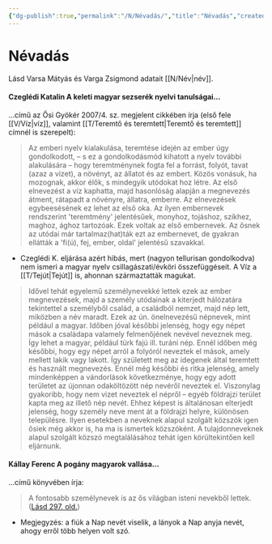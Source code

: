 ```yaml
---
{"dg-publish":true,"permalink":"/N/Névadás/","title":"Névadás","created":"2024-05-11T12:19","updated":"2024-10-25T23:35"}
---
```



# Névadás

Lásd Varsa Mátyás és Varga Zsigmond adatait [[N/Név\|név]].  

#### Czeglédi Katalin A keleti magyar sezserék nyelvi tanulságai...

...című az Ősi Gyökér 2007/4. sz. megjelent cikkében írja (első fele [[V/Víz\|víz]], valamint [[T/Teremtő és teremtett\|Teremtő és teremtett]] címnél is szerepelt):  
> Az emberi nyelv kialakulása, teremtése idején az ember úgy gondolkodott, – s ez a gondolkodásmód kihatott a nyelv további alakulására – hogy teremtménynek fogta fel a forrást, folyót, tavat (azaz a vizet), a növényt, az állatot és az embert. Közös vonásuk, ha mozognak, akkor élők, s mindegyik utódokat hoz létre. Az első elnevezést a víz kaphatta, majd hasonlóság alapján a megnevezés átment, rátapadt a növényre, állatra, emberre. Az elnevezések egybeesésének ez lehet az első oka. Az ilyen embernevek rendszerint 'teremtmény' jelentésűek, monyhoz, tojáshoz, szíkhez, maghoz, ághoz tartozóak. Ezek voltak az első embernevek. Az ősnek az utódai már tartalmaz(hat)ták ezt az embernevet, de gyakran ellátták a 'fi(ú), fej, ember, oldal' jelentésű szavakkal.  
- Czeglédi K. eljárása azért hibás, mert (nagyon tellurisan gondolkodva) nem ismeri a magyar nyelv csillagászati/évköri összefüggéseit. A Víz a [[T/Tejút\|Tejút]] is, ahonnan származtatták magukat.

> Idővel tehát egyelemű személynevekké lettek ezek az ember megnevezések, majd a személy utódainak a kiterjedt hálózatára tekintettel a személyből család, a családból nemzet, majd nép lett, miközben a név maradt. Ezek az ún. önelnevezésű népnevek, mint például a magyar. Időben jóval későbbi jelenség, hogy egy népet mások a családapa valamely felmenőjének nevével neveznek meg. Így lehet a magyar, például türk fajú ill. turáni nép. Ennél időben még későbbi, hogy egy népet arról a folyóról neveztek el mások, amely mellett lakik vagy lakott. Így született meg az idegenek által teremtett és használt megnevezés. Ennél még későbbi és ritka jelenség, amely mindenképpen a vándorlások következménye, hogy egy adott területet az újonnan odaköltözött nép nevéről neveztek el. Viszonylag gyakoribb, hogy nem vizet neveztek el népről – egyéb földrajzi terület kapta meg az illető nép nevét. Ehhez képest is általánosan elterjedt jelenség, hogy személy neve ment át a földrajzi helyre, különösen településre. Ilyen esetekben a neveknek alapul szolgált közszók igen ősiek még akkor is, ha ma is ismertek közszóként. A tulajdonneveknek alapul szolgált közszó megtalálásához tehát igen körültekintően kell eljárnunk.  

#### Kállay Ferenc A pogány magyarok vallása...

...című könyvében írja:
> A fontosabb személynevek is az ős világban isteni nevekből lettek. ([Lásd 297. old.](zotero://open-pdf/library/items/DFI47XPY?page=297&annotation=4XTBK6CU))
- Megjegyzés: a fiúk a Nap nevét viselik, a lányok a Nap anyja nevét, ahogy erről több helyen volt szó.

  